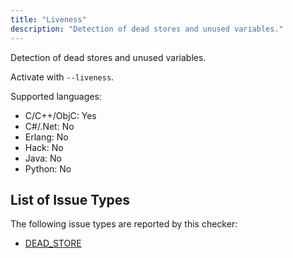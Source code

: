 ```yaml
---
title: "Liveness"
description: "Detection of dead stores and unused variables."
---
```


Detection of dead stores and unused variables.

Activate with `--liveness`.

Supported languages:

- C/C++/ObjC: Yes
- C#/.Net: No
- Erlang: No
- Hack: No
- Java: No
- Python: No

## List of Issue Types

The following issue types are reported by this checker:

- [DEAD_STORE](/docs/next/all-issue-types#dead_store)
